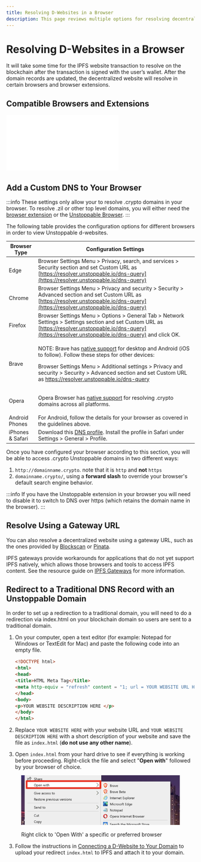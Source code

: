 ```yaml
---
title: Resolving D-Websites in a Browser
description: This page reviews multiple options for resolving decentralized websites in a browser.
---
```


# Resolving D-Websites in a Browser

It will take some time for the IPFS website transaction to resolve on the blockchain after the transaction is signed with the user’s wallet. After the domain records are updated, the decentralized website will resolve in certain browsers and browser extensions.

## Compatible Browsers and Extensions

<embed src="../snippets/_compatible-browsers.md" />

## Add a Custom DNS to Your Browser

:::info
These settings only allow your to resolve .crypto domains in your browser. To resolve .zil or other top level domains, you will either need the [browser extension](https://unstoppabledomains.com/extension) or the [Unstoppable Browser](https://unstoppabledomains.com/browser).
:::

The following table provides the configuration options for different browsers in order to view Unstoppable d-websites.

| Browser Type     | Configuration Settings                                                                                                                                                                                                                                                                                                                                                                                                                                                              |
| ---------------- | ----------------------------------------------------------------------------------------------------------------------------------------------------------------------------------------------------------------------------------------------------------------------------------------------------------------------------------------------------------------------------------------------------------------------------------------------------------------------------------- |
| Edge             | Browser Settings Menu > Privacy, search, and services > Security section and set Custom URL as [https://resolver.unstoppable.io/dns-query](https://resolver.unstoppable.io/dns-query)                                                                                                                                                                                                                                                                                               |
| Chrome           | Browser Settings Menu > Privacy and security > Security > Advanced section and set Custom URL as [https://resolver.unstoppable.io/dns-query](https://resolver.unstoppable.io/dns-query)                                                                                                                                                                                                                                                                                             |
| Firefox          | Browser Settings Menu > Options > General Tab > Network Settings > Settings section and set Custom URL as [https://resolver.unstoppable.io/dns-query](https://resolver.unstoppable.io/dns-query) and click OK.                                                                                                                                                                                                                                                                      |
| Brave            | <p>NOTE: Brave has <a href="https://support.unstoppabledomains.com/support/solutions/articles/48001188302-ultimate-user-guide#surfdweb">native support</a> for desktop and Android (iOS to follow). Follow these steps for other devices:</p><p></p><p>Browser Settings Menu > Additional settings > Privacy and security > Security > Advanced section and set Custom URL as <a href="https://resolver.unstoppable.io/dns-query">https://resolver.unstoppable.io/dns-query</a></p> |
| Opera            | <p></p><p>Opera Browser has <a href="https://unstoppabledomains.com/blog/opera-helloweb3">native support</a> for resolving .crypto domains across all platforms.</p>                                                                                                                                                                                                                                                                                                                |
| Android Phones   | For Android, follow the details for your browser as covered in the guidelines above.                                                                                                                                                                                                                                                                                                                                                                                                |
| iPhones & Safari | Download this [DNS profile](https://gist.github.com/mvwi/52b1f51786e95e791bc44c00ddeb4d85/raw/9315fc9172a7b2dd91dd849a8cb3bbe3295362a9/cloudflare-https.mobileconfig). Install the profile in Safari under Settings > General > Profile.                                                                                                                                                                                                                                            |

Once you have configured your browser according to this section, you will be able to access .crypto Unstoppable domains in two different ways:

1. `http://domainname.crypto`. note that it is `http` and **not** `https`
2. `domainname.crypto/`, using a **forward slash** to override your browser's default search engine behavior.

:::info
If you have the Unstoppable extension in your browser you will need to disable it to switch to DNS over https (which retains the domain name in the browser).
:::

## Resolve Using a Gateway URL

You can also resolve a decentralized website using a gateway URL, such as the ones provided by [Blockscan](http://blockscan.com) or [Pinata](https://docs.pinata.cloud/gateways/dedicated-gateways).&#x20;

IPFS gateways provide workarounds for applications that do not yet support IPFS natively, which allows those browsers and tools to access IPFS content. See the resource guide on [IPFS Gateways](https://docs.ipfs.io/concepts/ipfs-gateway/#overview) for more information.

## **Redirect to a Traditional DNS Record with an Unstoppable Domain**

In order to set up a redirection to a traditional domain, you will need to do a redirection via index.html on your blockchain domain so users are sent to a traditional domain.&#x20;

1. On your computer, open a text editor (for example: Notepad for Windows or TextEdit for Mac) and paste the following code into an empty file.

    ```html
    <!DOCTYPE html>
    <html>
    <head>
    <title>HTML Meta Tag</title>
    <meta http-equiv = "refresh" content = "1; url = YOUR WEBSITE URL HERE" />
    </head>
    <body>
    <p>YOUR WEBSITE DESCRIPTION HERE </p>
    </body>
    </html>
    ```

2. Replace `YOUR WEBSITE HERE` with your website URL and `YOUR WEBSITE DESCRIPTION HERE` with a short description of your website and save the file as `index.html` (**do not use any other name**).

3. Open `index.html` from your hard drive to see if everything is working before proceeding. Right-click the file and select "**Open with**" followed by your browser of choice.

<figure>

![Right click to 'Open With' a specific or preferred browser](/images/open-with-specific-browser.png)
	
<figcaption>Right click to 'Open With' a specific or preferred browser</figcaption>
</figure>

3. Follow the instructions in [Connecting a D-Website to Your Domain](connecting-a-dwebsite.md#step-2a-upload-your-website-with-our-ipfs-uploader) to upload your redirect `index.html` to IPFS and attach it to your domain.
